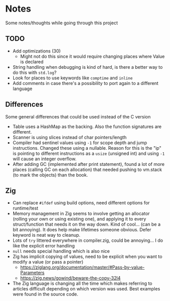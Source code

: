 # Notes

Some notes/thoughts while going through this project

## TODO

* Add optimizations (30)
  * Might not do this since it would require changing places where Value is declared
* String handling when debugging is kind of hard, is there a better way to do this with `std.log`?
* Look for places to use keywords like `comptime` and `inline`
* Add comments in case there's a possibility to port again to a different language

## Differences

Some general differences that could be used instead of the C version

* Table uses a HashMap as the backing. Also the function signatures are different.
* Scanner is using slices instead of char pointers/length
* Compiler had sentinel values using `-1` for scope depth and jump instructions. Changed these using a nullable. Reason for this is the "ip" is pointing to different instructions as a `usize` (unsigned int) and using `-1` will cause an integer overflow.
* After adding GC (implemented after print statement), found a lot of more places (calling GC on each allocation) that needed pushing to vm.stack (to mark the objects) than the book.

## Zig

* Can replace `#ifdef` using build options, need different options for runtime/test
* Memory management in Zig seems to involve getting an allocator (rolling your own or using existing one), and applying it to every struct/function that needs it on the way down. Kind of cool... (can be a bit annoying). It does help make lifetimes someone obvious. Defer keyword is neat way to cleanup.
* Lots of `try` littered everywhere in compiler.zig, could be annoying... I do like the explicit error handling
* `null` needs special handling which is also nice
* Zig has implicit copying of values, need to be explicit when you want to modify a value (or pass a pointer)
  * https://ziglang.org/documentation/master/#Pass-by-value-Parameters
  * https://zig.news/gowind/beware-the-copy-32l4
* The Zig language is changing all the time which makes referring to articles difficult depending on which version was used. Best examples were found in the source code.

